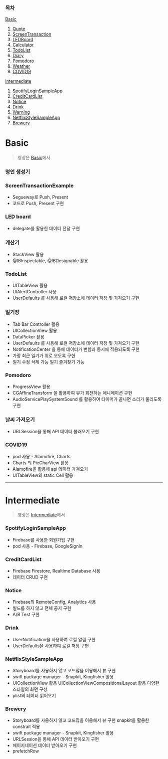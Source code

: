 ### 목차

[Basic](#Basic)

1. [Quote](#명언-생성기)
2. [ScreenTransaction](#screentransactionexample)
3. [LEDBoard](#led-board)
4. [Calculator](#계산기)
5. [TodoList](#todolist)
6. [Diary](#일기장)
7. [Pomodoro](#pomodoro)
8. [Weather](#날씨-가져오기)
9. [COVID19](#covid19)

[Intermediate](#Intermediate)

1. [SpotifyLoginSampleApp](#spotifysampleapp)
2. [CreditCardList](#creditcardlist)
3. [Notice](#notice)
4. [Drink](#drink)
5. [Warning](#warning)
6. [NetflixStyleSampleApp](#netflixsampleapp)
7. [Brewery](#brewery)



# Basic


> 영상은 [Basic](Basic)에서
### 명언 생성기


### ScreenTransactionExample
- Segueway로 Push, Present
- 코드로 Push, Present 구현


### LED board
- delegate를 활용한 데이터 전달 구현


### 계산기
- StackView 활용
- @IBInspectable, @IBDesignable 활용


### TodoList
* UITableView 활용
* UIAlertController 사용
* UserDefaults 를 사용해 로컬 저장소에 데이터 저장 및 가져오기 구현


### 일기장
* Tab Bar Controller 활용
* UICollectionView 활용
* DataPicker 활용
* UserDefaults 를 사용해 로컬 저장소에 데이터 저장 및 가져오기 구현
* NotificationCenter 을 통해 데이터가 변함과 동시에 적용되도록 구현
* 가장 최근 일기가 위로 오도록 구현
* 일기 수정 삭제 가능
  일기 즐겨찾기 가능


### Pomodoro
* ProgressView 활용
* CGAffineTransform 을 활용하여 뷰가 회전하는 애니메이션 구현
* AudioServicePlaySystemSound 를 활용하여 타이머가 끝나면 소리가 울리도록 구현


### 날씨 가져오기
* URLSession을 통해 API 데이터 불러오기 구현


### COVID19
* pod 사용 - Alamofire, Charts
* Charts 의 PieCharView 활용
* Alamofire을 활용해 api 데이터 가져오기
* UITableView의 static Cell 활용

---

# Intermediate

> 영상은 [Intermediate](Intermediate)에서



### SpotifyLoginSampleApp

* Firebase를 사용한 회원가입 구현
* pod 사용 - Firebase, GoogleSignIn





### CreditCardList

* Firebase Firestore, Realtime Database 사용
* 데이터 CRUD 구현





### Notice

* Firebase의 RemoteConfig, Analytics 사용
* 빌드를 하지 않고 전체 공지 구현
* A/B Test 구현





### Drink

* UserNotification을 사용하여 로컬 알림 구현
* UserDefaults을 사용하여 로컬 저장 구현





### NetflixStyleSampleApp

* Storyboard를 사용하지 않고 코드많을 이용해서 뷰 구현
* swift package manager - Snapkit, Kingfisher 활용  
* UICollectionView 활용
  UICollectionViewCompositionalLayout 활용
  다양한 스타일의 화면 구성
* plist의 데이터 읽어오기



### Brewery

* Storyboard를 사용하지 않고 코드많을 이용해서 뷰 구현
  snapkit을 활용한 constrait 적용
* swift package manager - Snapkit, Kingfisher 활용  
* URLSession을 통해 API 데이터 받아오기 구현
* 페이지네이션 데이터 받아오기 구현
* prefetchRow

